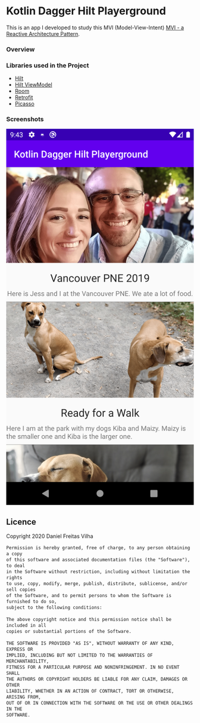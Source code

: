 # Kotlin Dagger Hilt Playerground
This is an app I developed to study this MVI (Model-View-Intent) [MVI - a Reactive Architecture Pattern](https://medium.com/quality-content/mvi-a-reactive-architecture-pattern-45c6f5096ab).

### Overview


### Libraries used in the Project
- [Hilt](https://developer.android.com/training/dependency-injection/hilt-android)
- [Hilt ViewModel](https://developer.android.com/training/dependency-injection/hilt-jetpack)
- [Room](https://developer.android.com/topic/libraries/architecture/room)
- [Retrofit](https://square.github.io/retrofit/)
- [Picasso](https://square.github.io/picasso/)

### Screenshots
![Image](/images/Screenshot.png)

## Licence
Copyright 2020 Daniel Freitas Vilha
```
Permission is hereby granted, free of charge, to any person obtaining a copy
of this software and associated documentation files (the "Software"), to deal
in the Software without restriction, including without limitation the rights
to use, copy, modify, merge, publish, distribute, sublicense, and/or sell copies
of the Software, and to permit persons to whom the Software is furnished to do so,
subject to the following conditions:

The above copyright notice and this permission notice shall be included in all
copies or substantial portions of the Software.

THE SOFTWARE IS PROVIDED "AS IS", WITHOUT WARRANTY OF ANY KIND, EXPRESS OR
IMPLIED, INCLUDING BUT NOT LIMITED TO THE WARRANTIES OF MERCHANTABILITY,
FITNESS FOR A PARTICULAR PURPOSE AND NONINFRINGEMENT. IN NO EVENT SHALL
THE AUTHORS OR COPYRIGHT HOLDERS BE LIABLE FOR ANY CLAIM, DAMAGES OR OTHER
LIABILITY, WHETHER IN AN ACTION OF CONTRACT, TORT OR OTHERWISE, ARISING FROM,
OUT OF OR IN CONNECTION WITH THE SOFTWARE OR THE USE OR OTHER DEALINGS IN THE
SOFTWARE.
```
